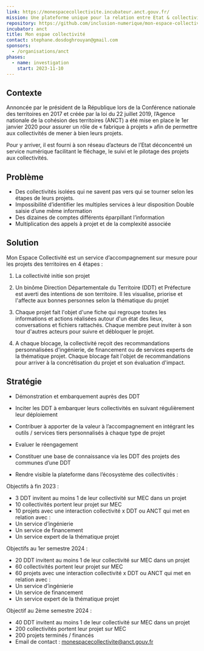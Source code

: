 ```yaml
---
link: https://monespacecollectivite.incubateur.anct.gouv.fr/
mission: Une plateforme unique pour la relation entre Etat & collectivités
repository: https://github.com/inclusion-numerique/mon-espace-collectivite
incubator: anct
title: Mon espae collectivité
contact: stephane.dosdoghrouyan@gmail.com
sponsors:
  - /organisations/anct
phases:
  - name: investigation
    start: 2023-11-10
---
```


## Contexte

Annoncée par le président de la République lors de la Conférence nationale des territoires en 2017 et créée par la loi du 22 juillet 2019, l’Agence nationale de la cohésion des territoires (ANCT) a été mise en place le 1er janvier 2020 pour assurer un rôle de « fabrique à projets » afin de permettre aux collectivités de mener à bien leurs projets. 

Pour y arriver, il est fourni à son réseau d’acteurs de l’Etat déconcentré un service numérique facilitant le fléchage, le suivi et le pilotage des projets aux collectivités.

## Problème

- Des collectivités isolées qui ne savent pas vers qui se tourner selon les étapes de leurs projets.
- Impossibilité d’identifier les multiples services à leur disposition
Double saisie d’une même information
- Des dizaines de comptes différents éparpillant l’information
- Multiplication des appels à projet et de la complexité associée

## Solution

Mon Espace Collectivité est un service d’accompagnement sur mesure pour les projets des territoires en 4 étapes :

1. La collectivité initie son projet

3. Un binôme Direction Départementale du Territoire (DDT) et Préfecture est averti des intentions de son territoire. Il les visualise, priorise et l'affecte aux bonnes personnes selon la thématique du projet
5. Chaque projet fait l'objet d'une fiche qui regroupe toutes les informations et actions réalisées autour d'un état des lieux, conversations et fichiers rattachés. Chaque membre peut inviter à son tour d'autres acteurs pour suivre et débloquer le projet.

7. A chaque blocage, la collectivité reçoit des recommandations personnalisées d'ingénierie,  de financement ou de services experts de la thématique projet. Chaque blocage fait l'objet de recommandations pour arriver à la concrétisation du projet et son évaluation d'impact.

## Stratégie

- Démonstration et embarquement auprès des DDT

- Inciter les DDT à embarquer leurs collectivités en suivant régulièrement leur déploiement

- Contribuer à apporter de la valeur à l’accompagnement en intégrant les outils / services tiers personnalisés à chaque type de projet

- Evaluer le réengagement

- Constituer une base de connaissance via les DDT des projets des communes d’une DDT

- Rendre visible la plateforme dans l’écosystème des collectivités :

Objectifs à f﻿in 2023 :

* 3 DDT invitent au moins 1 de leur collectivité sur MEC dans un projet
* 10 collectivités portent leur projet sur MEC
* 10 projets avec une interaction collectivité x DDT ou ANCT qui met en relation avec :
* Un service d’ingénierie
* Un service de financement
* Un service expert de la thématique projet

Objectifs au 1er semestre 2024 :

* 20 DDT invitent au moins 1 de leur collectivité sur MEC dans un projet
* 60 collectivités portent leur projet sur MEC
* 60 projets avec une interaction collectivité x DDT ou ANCT qui met en relation avec :
* Un service d’ingénierie
* Un service de financement
* Un service expert de la thématique projet


Objectif au 2ème semestre 2024 :

* 40 DDT invitent au moins 1 de leur collectivité sur MEC dans un projet
* 200 collectivités portent leur projet sur MEC
* 200 projets terminés / financés
* Email de contact : monespacecollectivite@anct.gouv.fr